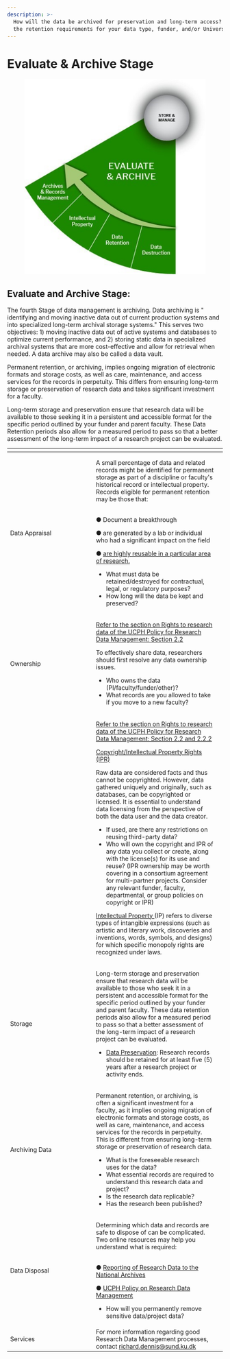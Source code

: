 ```yaml
---
description: >-
  How will the data be archived for preservation and long-term access?  What are
  the retention requirements for your data type, funder, and/or University?
---
```


# Evaluate & Archive Stage

<figure><img src="../../.gitbook/assets/p4.jpg" alt=""><figcaption></figcaption></figure>

## Evaluate and Archive Stage:

The fourth Stage of data management is archiving. Data archiving is " identifying and moving inactive data out of current production systems and into specialized long-term archival storage systems." This serves two objectives: 1) moving inactive data out of active systems and databases to optimize current performance, and 2) storing static data in specialized archival systems that are more cost-effective and allow for retrieval when needed. A data archive may also be called a data vault.&#x20;

Permanent retention, or archiving, implies ongoing migration of electronic formats and storage costs, as well as care, maintenance, and access services for the records in perpetuity. This differs from ensuring long-term storage or preservation of research data and takes significant investment for a faculty.

Long-term storage and preservation ensure that research data will be available to those seeking it in a persistent and accessible format for the specific period outlined by your funder and parent faculty. These Data Retention periods also allow for a measured period to pass so that a better assessment of the long-term impact of a research project can be evaluated.

<table data-header-hidden><thead><tr><th width="186.5"></th><th></th><th data-hidden></th></tr></thead><tbody><tr><td>Data Appraisal</td><td><p>A small percentage of data and related records might be identified for permanent storage as part of a discipline or faculty's historical record or intellectual property. Records eligible for permanent retention may be those that:<br><br></p><p>●      Document a breakthrough</p><p>●      are generated by a lab or individual who had a significant impact on the field</p><p>●      <a href="https://kunet.ku.dk/work-areas/research/data/data-preservation/executive-order/Pages/default.aspx">are highly reusable in a particular area of research.</a></p><ul><li>What must data be retained/destroyed for contractual, legal, or regulatory purposes?</li><li>How long will the data be kept and preserved?</li></ul></td><td></td></tr><tr><td>Ownership</td><td><p><a href="https://kunet.ku.dk/work-areas/research/data/Documents/UCPHPolicyforResearchDataManagement2022-EN.pdf">Refer to the section on Rights to research data of the UCPH Policy for Research Data Management: Section 2.2</a></p><p>To effectively share data, researchers should first resolve any data ownership issues.</p><ul><li>Who owns the data (PI/faculty/funder/other)?</li><li>What records are you allowed to take if you move to a new faculty?</li></ul></td><td></td></tr><tr><td></td><td><p><a href="https://kunet.ku.dk/work-areas/research/data/Documents/UCPHPolicyforResearchDataManagement2022-EN.pdf">Refer to the section on Rights to research data of the UCPH Policy for Research Data Management: Section 2.2 and 2.2.2</a></p><p><a href="https://fi.ku.dk/english/tech_trans/">Copyright/Intellectual Property Rights (IPR)</a></p><p>Raw data are considered facts and thus cannot be copyrighted. However, data gathered uniquely and originally, such as databases, can be copyrighted or licensed. It is essential to understand data licensing from the perspective of both the data user and the data creator.</p><ul><li>If used, are there any restrictions on reusing third-party data?</li><li>Who will own the copyright and IPR of any data you collect or create, along with the license(s) for its use and reuse? (IPR ownership may be worth covering in a consortium agreement for multi-partner projects. Consider any relevant funder, faculty, departmental, or group policies on copyright or IPR)</li></ul><p><a href="https://fi.ku.dk/english/tech_trans/">Intellectual Property </a>(IP) refers to diverse types of intangible expressions (such as artistic and literary work, discoveries and inventions, words, symbols, and designs) for which specific monopoly rights are recognized under laws<em>.</em></p></td><td></td></tr><tr><td>Storage</td><td><p>Long-term storage and preservation ensure that research data will be available to those who seek it in a persistent and accessible format for the specific period outlined by your funder and parent faculty. These data retention periods also allow for a measured period to pass so that a better assessment of the long-term impact of a research project can be evaluated.</p><ul><li><a href="https://kunet.ku.dk/work-areas/research/data/data-preservation/Pages/default.aspx">Data Preservation</a>: Research records should be retained for at least five (5) years after a research project or activity ends.</li></ul></td><td></td></tr><tr><td>Archiving Data</td><td><p>Permanent retention, or archiving, is often a significant investment for a faculty, as it implies ongoing migration of electronic formats and storage costs, as well as care, maintenance, and access services for the records in perpetuity. This is different from ensuring long-term storage or preservation of research data.</p><ul><li>What is the foreseeable research uses for the data?</li><li>What essential records are required to understand this research data and project?</li><li>Is the research data replicable?</li><li>Has the research been published?</li></ul></td><td></td></tr><tr><td>Data Disposal</td><td><p>Determining which data and records are safe to dispose of can be complicated. Two online resources may help you understand what is required:<br><br></p><p>●         <a href="https://kunet.ku.dk/work-areas/research/data/data-preservation/executive-order/Pages/default.aspx">Reporting of Research Data to the National Archives</a></p><p>●         <a href="https://kunet.ku.dk/work-areas/research/data/Documents/UCPHPolicyforResearchDataManagement2022-EN.pdf">UCPH Policy on Research Data Management</a></p><p></p><ul><li> How will you permanently remove sensitive data/project data?</li></ul></td><td></td></tr><tr><td>Services</td><td>For more information regarding good Research Data Management processes, contact <a href="mailto:richard.dennis@sund.ku.dk">richard.dennis@sund.ku.dk</a></td><td></td></tr></tbody></table>
